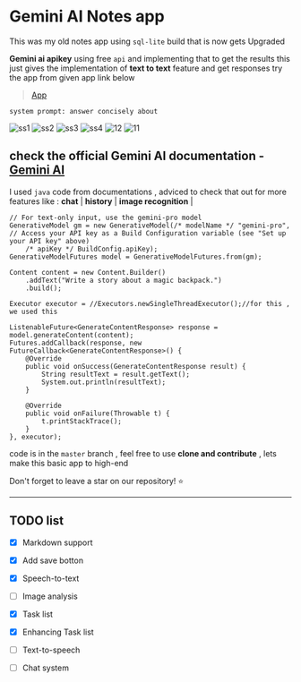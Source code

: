 # Gemini AI Notes app 

This was my old notes app using `sql-lite` build that is now gets Upgraded

__Gemini ai apikey__ 
using free `api` and implementing that to get the results 
this just gives the implementation of __text to text__ feature and get responses 
try the app from given app link below
> [App](https://drive.google.com/file/d/1VRBzX4uQj4vxgTZeTSuc1ZZxUvoFDBdm/view?usp=sharing) 

``system prompt: answer concisely about ``

![ss1](https://github.com/pranshusample765/Gemini-AI-diary-app/assets/58212835/a271be18-dcfb-43b0-9c0a-07d5cabb9035)
![ss2](https://github.com/pranshusample765/Gemini-AI-diary-app/assets/58212835/8cd3b078-d17e-4c72-9724-fcdfffe56340)
![ss3](https://github.com/pranshusample765/Gemini-AI-diary-app/assets/58212835/3867021c-bb44-485a-894c-cc031665f63b)
![ss4](https://github.com/pranshusample765/Gemini-AI-diary-app/assets/58212835/6592681b-1655-4e5c-8a48-0104b4dd0a1d)
![12](https://github.com/PranshuBuilds/Gemini-AI-diary-app/assets/58212835/5b3b8a17-bcd7-48cd-b584-e2bf932a4b9d)
![11](https://github.com/PranshuBuilds/Gemini-AI-diary-app/assets/58212835/2b5b2653-7109-441c-90f9-b1ed888717d2)


## check the official Gemini AI documentation - [Gemini AI](https://ai.google.dev/tutorials/android_quickstart#multi-turn-conversations-chat)

I used `java` code from documentations , adviced to check that out for more features like : **chat** | **history** | **image recognition** |
```
// For text-only input, use the gemini-pro model
GenerativeModel gm = new GenerativeModel(/* modelName */ "gemini-pro",
// Access your API key as a Build Configuration variable (see "Set up your API key" above)
    /* apiKey */ BuildConfig.apiKey);
GenerativeModelFutures model = GenerativeModelFutures.from(gm);

Content content = new Content.Builder()
    .addText("Write a story about a magic backpack.")
    .build();

Executor executor = //Executors.newSingleThreadExecutor();//for this , we used this

ListenableFuture<GenerateContentResponse> response = model.generateContent(content);
Futures.addCallback(response, new FutureCallback<GenerateContentResponse>() {
    @Override
    public void onSuccess(GenerateContentResponse result) {
        String resultText = result.getText();
        System.out.println(resultText);
    }

    @Override
    public void onFailure(Throwable t) {
        t.printStackTrace();
    }
}, executor);
```

code is in the ``master`` branch , feel free to use __clone and contribute__ , lets make this basic app to high-end

Don't forget to leave a star on our repository! :star:

***

## TODO list

- [x]  Markdown support
- [x]  Add save botton
- [x]  Speech-to-text
- [ ]  Image analysis
- [x]  Task list
- [x]  Enhancing Task list
- [ ]  Text-to-speech
- [ ]  Chat system
  




